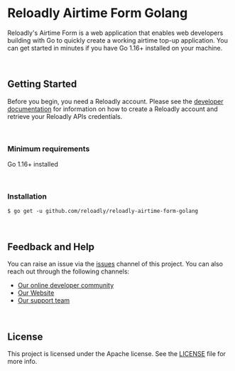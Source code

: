 # Reloadly Airtime Form Golang

Reloadly's Airtime Form is a web application that enables web developers building with Go to quickly create a working airtime top-up application. You can get started in minutes if you have Go 1.16+ installed on your machine.

<br>

## Getting Started


Before you begin, you need a Reloadly account. Please see the [developer documentation](https://developers.reloadly.com/airtime/quickstart) for information on how to create a Reloadly account and retrieve your Reloadly APIs credentials.

<br>

### Minimum requirements
Go 1.16+ installed

<br> 

### Installation
`$ go get -u github.com/reloadly/reloadly-airtime-form-golang`

<br>

## Feedback and Help
You can raise an issue via the [issues](https://github.com/Reloadly/reloadly-airtime-form-golang/issues) channel of this project. You can also reach out through the following channels:

- [Our online developer community](https://join.slack.com/t/reloadly-developers/shared_invite/zt-qflikche-fwiFA5Sxtst2mXzvJBPO3w)
- [Our Website](https://www.reloadly.com)
- [Our support team](mailto:support@reloadly.com)

<br>

## License
This project is licensed under the Apache license. See the [LICENSE](https://github.com/Reloadly/reloadly-airtime-form-golang/blob/main/LICENSE) file for more info.
